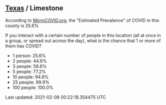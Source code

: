 
## [Texas](/united-states/texas) / Limestone

According to [MicroCOVID.org](http://microcovid.org),
the "Estimated Prevalence" of COVID in this county is 25.6%

If you interact with a certain number of people in this location
(all at once in a group, or spread out across the day), what is the chance that
1 or more of them has COVID?

- 1 person: 25.6%
- 2 people: 44.6%
- 3 people: 58.8%
- 5 people: 77.2%
- 10 people: 94.8%
- 25 people: 99.9%
- 100 people: 100.0%

Last updated: 2021-02-08 00:22:18.354475 UTC
